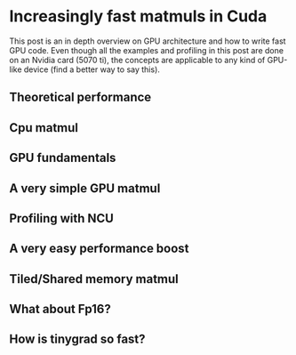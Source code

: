 # Increasingly fast matmuls in Cuda

  This post is an in depth overview on GPU architecture and how to write fast GPU code. Even though all the examples and profiling in this post are done on an Nvidia card (5070 ti), the concepts are applicable to any kind of GPU-like device (find a better way to say this). 
 
## Theoretical performance 

## Cpu matmul 

## GPU fundamentals 

## A very simple GPU matmul 

## Profiling with NCU

## A very easy performance boost

## Tiled/Shared memory matmul 

## What about Fp16?

## How is tinygrad so fast? 
